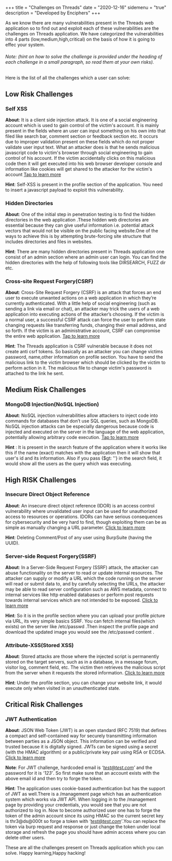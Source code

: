 +++
title = "Challenges on Threads"
date = "2020-12-16"
sidemenu = "true"
description = "Developed by Enciphers"
+++

As we know there are many vulnerabilities present in the Threads web application so to find out and exploit each of  these vulnerabilities are the challenges on Threads application. We have categorized the vulnerabilities into 4 parts (low,medium,high,critical) on the basis of how it is going to effec your system.
###### Note: (hint on how to solve the challenge is  provided under the heading of each challenge in a small paragraph, so read them at your own risks).   
Here is the list of all the challenges which a user can solve:

## Low Risk Challenges

### Self XSS

**About**: It  is a client side injection attack. It is one of a social engineering account which is used to gain control of the victim's account. It is mainly present in the fields where an user can input something on his own into that filed like search bar, comment section or feedback section etc. It occurs due to improper validation present on these fields which do not proper validate user input text. What an attacker does is that he sends malicious javascript code to victim's browser through social engineering to gain control of his account. If the victim accidentally clicks on this malicious code then it will get executed into his web browser developer console and information like cookies will get shared to the attacker for the victim's account   [Tap to learn more](https://portswigger.net/web-security/cross-site-scripting/reflected) 

**Hint**: Self-XSS is present in the profile section of the application. You need to insert a javascript payload to exploit this vulnerability. 


### Hidden Directories

**About**: One of the initial step in penetration testing is to find the hidden directories in the web application .These hidden web directories are essential because they can give useful information i.e. potential attack vectors that would not be visible on the public facing website.One of the ways to achieve this is by attempting brute-forcing site structure that includes directories and files in websites. 

**Hint**: There are many hidden directories present in Threads application one consist of an admin section where an admin user can login. You can find the hidden directories with the help of following tools like DIRSEARCH, FUZZ dir etc.

### Cross-site Request Forgery(CSRF)

**About**: Cross-Site Request Forgery (CSRF) is an attack that forces an end user to execute unwanted actions on a web application in which they’re currently authenticated. With a little help of social engineering (such as sending a link via email or chat), an attacker may trick the users of a web application into executing actions of the attacker’s choosing. If the victim is a normal user, a successful CSRF attack can force the user to perform state changing requests like transferring funds, changing their email address, and so forth. If the victim is an administrative account, CSRF can compromise the entire web application. [Tap to learn more](https://owasp.org/www-community/attacks/csrf)

**Hint**: The Threads application is CSRF vulnerable because it does not create anti csrf tokens. So basically as an attacker you can change victims password, name,other information on profile section. You have to send the malicious link to the victim browser  which should be clicked by  the victim to perform action in it. The malicious file to change victim's password is  attached to the link he sent. 


## Medium Risk Challenges

### MongoDB Injection(NoSQL Injection)

**About**: NoSQL injection vulnerabilities allow attackers to inject code into commands for databases that don’t use SQL queries, such as MongoDB. NoSQL injection attacks can be especially dangerous because code is injected and executed on the server in the language of the web application, potentially allowing arbitrary code execution. [Tap to learn more](https://www.netsparker.com/blog/web-security/what-is-nosql-injection/)

**Hint** : It is present in the search feature of the application where it works like this if the name (exact) matches with the application then it will show that user's id and its information. Also if you pass {$gt: ''}  in the search field, it would show all the users as the query which was executing.


## High RISK Challenges

### Insecure Direct Object Reference

**About**: An insecure direct object reference (IDOR) is an access control vulnerability where unvalidated user input can be used for unauthorized access to resources or operations. IDORs can have serious consequences for cybersecurity and be very hard to find, though exploiting them can be as simple as manually changing a URL parameter. [Click to learn more](https://portswigger.net/web-security/access-control/idor)

**Hint**:  Deleting Comment/Post of any user using BurpSuite (having the UUID).

### Server-side Request Forgery(SSRF)

**About**: In a Server-Side Request Forgery (SSRF) attack, the attacker can abuse functionality on the server to read or update internal resources. The attacker can supply or modify a URL which the code running on the server will read or submit data to, and by carefully selecting the URLs, the attacker may be able to read server configuration such as AWS metadata, connect to internal services like http enabled databases or perform post requests towards internal services which are not intended to be exposed. [Click to learn more](https://owasp.org/www-community/attacks/Server_Side_Request_Forgery)

**Hint**: So it is in  the profile section where you can upload your profile picture via URL, its very simple basics SSRF. You can fetch internal files(which exists) on the server like /etc/passwd .Then inspect the profile page and download the updated image you would see the /etc/passwd content .

### Attribute-XSS(Stored XSS)

**About**: Stored attacks are those where the injected script is permanently stored on the target servers, such as in a database, in a message forum, visitor log, comment field, etc. The victim then retrieves the malicious script from the server when it requests the stored information. [Click to learn more](https://portswigger.net/web-security/cross-site-scripting/stored) 

**Hint**:  Under the profile section, you can change your website link, it would execute only when visited in an unauthenticated state.


## Critical Risk Challenges  

### JWT Authentication

**About**: JSON Web Token (JWT) is an open standard (RFC 7519) that defines a compact and self-contained way for securely transmitting information between parties as a JSON object. This information can be verified and trusted because it is digitally signed. JWTs can be signed using a secret (with the HMAC algorithm) or a public/private key pair using RSA or ECDSA. [Click to learn more](https://jwt.io/introduction/)

**Note**:  For JWT challenge, hardcoded email is *‘test@test.com’* and the password for it is *‘123’*. So first make sure that an account exists with the above email id and then try to forge the token.

**Hint**:  The application uses cookie-based authentication but has the support of JWT as well.There is a /management page which has an authentication system which works via JWT API. When logging in to the /management page by providing your credentials, you would see that you are not authorized to log in. Now to become authorized user one has to forge the token of the admin account since its using HMAC so the current secret key is thr3@ds@000t so forge a token with *‘test@test.com’*.You can replace the token via burp request and response or just change the token under local storage and refresh the page you should have admin access where you can delete other users.

These are all the challenges present on Threads application which you can solve.
Happy learning,Happy hacking!
 

